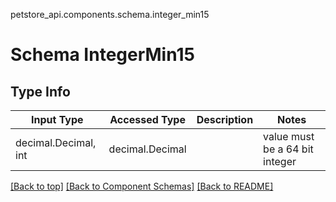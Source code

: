 petstore_api.components.schema.integer_min15
# Schema IntegerMin15

## Type Info
Input Type | Accessed Type | Description | Notes
------------ | ------------- | ------------- | -------------
decimal.Decimal, int | decimal.Decimal |  | value must be a 64 bit integer

[[Back to top]](#top) [[Back to Component Schemas]](../../../README.md#Component-Schemas) [[Back to README]](../../../README.md)

